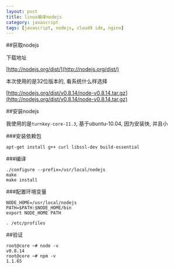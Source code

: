 ```yaml
---
layout: post
title: linux编译nodejs
category: javascript
tags: [javascript, nodejs, cloud9 ide, nginx]
---
```


##获取nodejs

下载地址

[http://nodejs.org/dist/](http://nodejs.org/dist/)

本次使用的是32位版本的, 看系统什么样选择

[http://nodejs.org/dist/v0.8.14/node-v0.8.14.tar.gz](http://nodejs.org/dist/v0.8.14/node-v0.8.14.tar.gz)

##安装nodejs

我使用的是`turnkey-core-11.3`, 基于ubuntu-10.04, 因为安装快, 并且小

###安装依赖包

    apt-get install g++ curl libssl-dev build-essential

###编译

    ./configure --prefix=/usr/local/nodejs
    make
    make install

###配置环境变量

    NODE_HOME=/usr/local/nodejs
    PATH=$PATH:$NODE_HOME/bin
    export NODE_HOME PATH

`. /etc/profiles`

##验证

    root@core ~# node -v
    v0.8.14
    root@core ~# npm -v
    1.1.65
